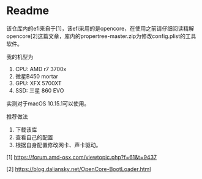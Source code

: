 # Readme



该仓库内的efi来自于[1]，该efi采用的是opencore，在使用之前请仔细阅读精解opencore[2]这篇文章，库内的propertree-master.zip为修改config.plist的工具软件。



我的机型为

1. CPU: AMD r7 3700x
2. 微星B450 mortar
3. GPU: XFX 5700XT
4. SSD: 三星 860 EVO

实测对于macOS 10.15.1可以使用。



推荐做法

1. 下载该库
2. 查看自己的配置
3. 根据自身配置修改网卡、声卡驱动。





[1] https://forum.amd-osx.com/viewtopic.php?f=61&t=9437

[2] https://blog.daliansky.net/OpenCore-BootLoader.html